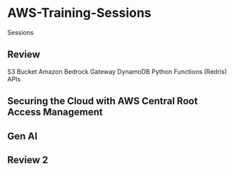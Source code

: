 # AWS-Training-Sessions
Sessions

## Review

S3 Bucket
Amazon Bedrock
Gateway
DynamoDB
Python Functions (Redris)
APIs

## Securing the Cloud with AWS Central Root Access Management 
## Gen AI
## Review 2
